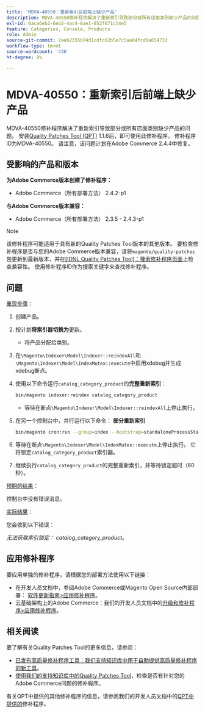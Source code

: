```yaml
---
title: 'MDVA-40550：重新索引后前端上缺少产品'
description: MDVA-40550修补程序解决了重新索引导致部分或所有店面类别缺少产品的问题。 安装[Quality Patches Tool (QPT)](/help/announcements/adobe-commerce-announcements/magento-quality-patches-released-new-tool-to-self-serve-quality-patches.md) 1.1.6后，即可使用此修补程序。 修补程序ID为MDVA-40550。 请注意，该问题计划在Adobe Commerce 2.4.4中修复。
exl-id: 0aca6eb2-6eb2-4ac4-8ae1-052f671c14e5
feature: Categories, Console, Products
role: Admin
source-git-commit: 2aeb2355b74d1cdfc62b5e7c5aa04fcd0a654733
workflow-type: tm+mt
source-wordcount: '436'
ht-degree: 0%

---
```


# MDVA-40550：重新索引后前端上缺少产品

MDVA-40550修补程序解决了重新索引导致部分或所有店面类别缺少产品的问题。 安装[Quality Patches Tool (QPT)](/help/announcements/adobe-commerce-announcements/magento-quality-patches-released-new-tool-to-self-serve-quality-patches.md) 1.1.6后，即可使用此修补程序。 修补程序ID为MDVA-40550。 请注意，该问题计划在Adobe Commerce 2.4.4中修复。

## 受影响的产品和版本

**为Adobe Commerce版本创建了修补程序：**

* Adobe Commerce（所有部署方法） 2.4.2-p1

**与Adobe Commerce版本兼容：**

* Adobe Commerce（所有部署方法） 2.3.5 - 2.4.3-p1

>[!NOTE]
>
>该修补程序可能适用于具有新的Quality Patches Tool版本的其他版本。 要检查修补程序是否与您的Adobe Commerce版本兼容，请将`magento/quality-patches`包更新到最新版本，并在[[!DNL Quality Patches Tool]：搜索修补程序页面](https://experienceleague.adobe.com/tools/commerce-quality-patches/index.html?lang=zh-Hans)上检查兼容性。 使用修补程序ID作为搜索关键字来查找修补程序。

## 问题

<u>重现步骤</u>：

1. 创建产品。
1. 按计划&#x200B;**将索引器切换为**&#x200B;更新。
   * 将产品分配给类别。
1. 在`\Magento\Indexer\Model\Indexer::reindexAll`和`\Magento\Indexer\Model\IndexMutex::execute`中启用xdebug并生成xdebug断点。
1. 使用以下命令运行`catalog_category_product`的&#x200B;**完整重新索引**：

   ```bash
   bin/magento indexer:reindex catalog_category_product
   ```

   * 等待在断点`\Magento\Indexer\Model\Indexer::reindexAll`上停止执行。

1. 在另一个控制台中，并行运行以下命令： **部分重新索引**

   ```bash
   bin/magento cron:run --group=index --bootstrap=standaloneProcessStarted=1
   ```

1. 等待在断点`\Magento\Indexer\Model\IndexMutex::execute`上停止执行。 它将锁定`catalog_category_product`索引器。
1. 继续执行`catalog_category_product`的完整重新索引，并等待锁定超时（60秒）。

<u>预期的结果</u>：

控制台中没有错误消息。

<u>实际结果</u>：

您会收到以下错误：

*无法获取索引锁定： catalog_category_product。*

## 应用修补程序

要应用单独的修补程序，请根据您的部署方法使用以下链接：

* 在开发人员文档中，参阅Adobe Commerce或Magento Open Source内部部署： [软件更新指南>应用修补程序](https://experienceleague.adobe.com/zh-hans/docs/commerce-operations/tools/quality-patches-tool/usage)。
* 云基础架构上的Adobe Commerce：我们的开发人员文档中的[升级和修补程序>应用修补程序](https://experienceleague.adobe.com/zh-hans/docs/commerce-cloud-service/user-guide/develop/upgrade/apply-patches)。

## 相关阅读

要了解有关Quality Patches Tool的更多信息，请参阅：

* [已发布高质量修补程序工具：我们支持知识库中用于自助提供高质量修补程序的新工具](/help/announcements/adobe-commerce-announcements/magento-quality-patches-released-new-tool-to-self-serve-quality-patches.md)。
* [使用我们的支持知识库中的Quality Patches Tool](/help/support-tools/patches-available-in-qpt-tool/check-patch-for-magento-issue-with-magento-quality-patches.md)，检查是否有针对您的Adobe Commerce问题的修补程序。

有关QPT中提供的其他修补程序的信息，请参阅我们的开发人员文档中的[QPT中提供的](https://experienceleague.adobe.com/tools/commerce-quality-patches/index.html?lang=zh-Hans)修补程序。

